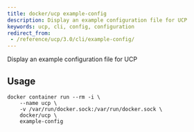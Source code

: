 ```yaml
---
title: docker/ucp example-config
description: Display an example configuration file for UCP
keywords: ucp, cli, config, configuration
redirect_from:
 - /reference/ucp/3.0/cli/example-config/
---
```


Display an example configuration file for UCP

## Usage

```
docker container run --rm -i \
    --name ucp \
    -v /var/run/docker.sock:/var/run/docker.sock \
    docker/ucp \
    example-config
```
